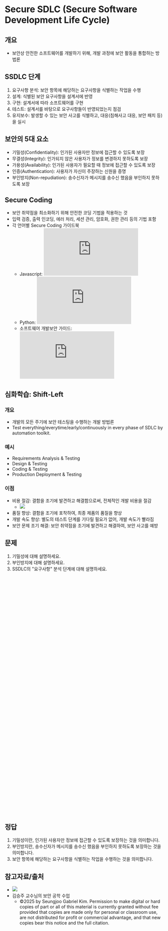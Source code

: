 # Secure SDLC (Secure Software Development Life Cycle)
## 개요
- 보안상 안전한 소프트웨어를 개발하기 위해, 개발 과정에 보안 활동을 통합하는 방법론

## SSDLC 단계
1. 요구사항 분석: 보안 항목에 해당하는 요구사항을 식별하는 작업을 수행
2. 설계: 식별된 보안 요구사항을 설계서에 반영
3. 구현: 설계서에 따라 소프트웨어를 구현
4. 테스트: 설계서를 바탕으로 요구사항들이 반영되었는지 점검
5. 유지보수: 발생할 수 있는 보안 사고를 식별하고, 대응(침해사고 대응, 보안 패치 등)을 실시

## 보안의 5대 요소
- 기밀성(Confidentiality): 인가된 사용자만 정보에 접근할 수 있도록 보장
- 무결성(Integrity): 인가되지 않은 사용자가 정보를 변경하지 못하도록 보장
- 가용성(Availability): 인가된 사용자가 필요할 때 정보에 접근할 수 있도록 보장
- 인증(Authentication): 사용자가 자신이 주장하는 신원을 증명
- 부인방지(Non-repudiation): 송수신자가 메시지를 송수신 했음을 부인하지 못하도록 보장

## Secure Coding
- 보안 취약점을 최소화하기 위해 안전한 코딩 기법을 적용하는 것
- 입력 검증, 출력 인코딩, 에러 처리, 세션 관리, 암호화, 권한 관리 등의 기법 포함
- 각 언어별 Secure Coding 가이드북
  - Javascript: ![](https://www.kisa.or.kr/skin/doc.html?fn=20240403_091307_718.pdf&rs=/result/2024-04/)
  - Python: ![](https://www.kisa.or.kr/skin/doc.html?fn=20240123_171651_543.pdf&rs=/result/2024-01/)
  - 소프트웨어 개발보안 가이드: ![](https://www.kisa.or.kr/skin/doc.html?fn=20220104_2030303_5.pdf&rs=/result/2022-01/)

## 심화학습: Shift-Left

### 개요
- 개발의 모든 주기에 보안 테스팅을 수행하는 개발 방법론
- Test everything/everytime/early/continuously in every phase of SDLC by automation toolkit.

### 예시
- Requirements Analysis & Testing
- Design & Testing
- Coding & Testing
- Production Deployment & Testing

### 이점
- 비용 절감: 결함을 조기에 발견하고 해결함으로써, 전체적인 개발 비용을 절감
  - ![](https://blog.kakaocdn.net/dna/bh1GpW/btsv5m6WSd4/AAAAAAAAAAAAAAAAAAAAAP1w2OdcUNnm8M9HIV5D8EkwWJhnv1_ahXcMxwtVTKVO/img.gif?credential=yqXZFxpELC7KVnFOS48ylbz2pIh7yKj8&expires=1761922799&allow_ip=&allow_referer=&signature=YJKrTrDNBAAt8sOkmptorK%2BWa%2FY%3D)
- 품질 향상: 결함을 조기에 포착하여, 최종 제품의 품질을 향상
- 개발 속도 향상: 별도의 테스트 단계를 기다릴 필요가 없어, 개발 속도가 빨라짐
- 보안 문제 조기 해결: 보안 취약점을 조기에 발견하고 해결하여, 보안 사고를 예방

## 문제

1. 기밀성에 대해 설명하세요.
2. 부인방지에 대해 설명하세요.
3. SSDLC의 "요구사항" 분석 단계에 대해 설명하세요.

<br><br><br><br><br><br><br><br><br><br><br><br><br><br><br><br><br><br><br><br><br><br><br><br><br><br><br><br><br><br><br><br><br><br><br><br><br><br><br><br><br><br><br><br>

## 정답

1. 기밀성이란, 인가된 사용자만 정보에 접근할 수 있도록 보장하는 것을 의미합니다.
2. 부인방지란, 송수신자가 메시지를 송수신 했음을 부인하지 못하도록 보장하는 것을 의미합니다.
3. 보안 항목에 해당하는 요구사항을 식별하는 작업을 수행하는 것을 의미합니다.

## 참고자료/출처
- ![](https://kairoka-sqa.tistory.com/28)
- 김승주 교수님의 보안 공학 수업
  - ©2025 by Seungjoo Gabriel Kim. Permission to 
make digital or hard copies of part or all of this 
material is currently granted without fee 
provided that copies are made only for personal 
or classroom use, are not distributed for profit 
or commercial advantage, and that new copies 
bear this notice and the full citation.
